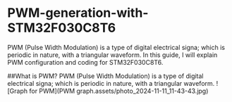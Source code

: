 # PWM-generation-with-STM32F030C8T6
PWM (Pulse Width Modulation) is a type of digital electrical signa; which is periodic in nature, with a triangular waveform. In this guide, I will explain PWM configuration and coding for STM32F030C8T6. 

##What is PWM? 
PWM (Pulse Width Modulation) is a type of digital electrical signa; which is periodic in nature, with a triangular waveform.
![Graph for PWM](PWM graph.assets/photo_2024-11-11_11-43-43.jpg)
